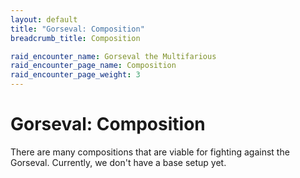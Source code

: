```yaml
---
layout: default
title: "Gorseval: Composition"
breadcrumb_title: Composition

raid_encounter_name: Gorseval the Multifarious
raid_encounter_page_name: Composition
raid_encounter_page_weight: 3
---
```


# Gorseval: Composition
There are many compositions that are viable for fighting against the Gorseval.
Currently, we don't have a base setup yet.
